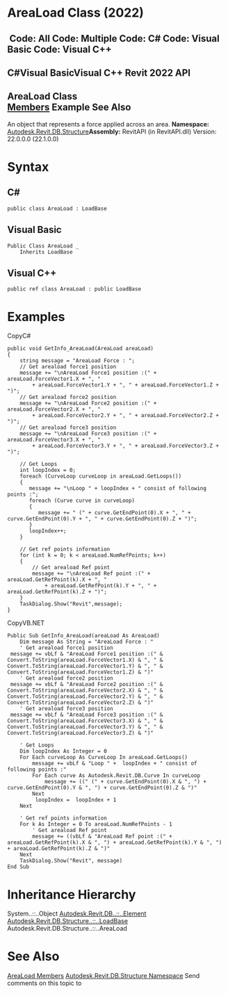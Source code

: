 # AreaLoad Class (2022)

﻿
 Code: All Code: Multiple Code: C# Code: Visual Basic Code: Visual C++   
---  
C#Visual BasicVisual C++
Revit 2022 API  
---  
AreaLoad Class  
[Members](09dbcdc8-e3b9-35d3-34aa-977e3119e3d8.md "AreaLoad Members") Example See Also  
---  
An object that represents a force applied across an area. 
**Namespace:** [Autodesk.Revit.DB.Structure](d586b341-f687-9d90-e96d-255806b7d4fc.md "Autodesk.Revit.DB.Structure Namespace")**Assembly:** RevitAPI (in RevitAPI.dll) Version: 22.0.0.0 (22.1.0.0)
# Syntax
C#  
---  
```text
public class AreaLoad : LoadBase
```
  
Visual Basic  
---  
```text
Public Class AreaLoad _
	Inherits LoadBase
```
  
Visual C++  
---  
```text
public ref class AreaLoad : public LoadBase
```
  
# Examples
CopyC#
```text
public void GetInfo_AreaLoad(AreaLoad areaLoad)
{
    string message = "AreaLoad Force : ";
    // Get areaload force1 position
    message += "\nAreaLoad Force1 position :(" + areaLoad.ForceVector1.X + ", "
        + areaLoad.ForceVector1.Y + ", " + areaLoad.ForceVector1.Z + ")";
    // Get areaload force2 position
    message += "\nAreaLoad Force2 position :(" + areaLoad.ForceVector2.X + ", "
        + areaLoad.ForceVector2.Y + ", " + areaLoad.ForceVector2.Z + ")";
    // Get areaload force3 position
    message += "\nAreaLoad Force3 position :(" + areaLoad.ForceVector3.X + ", "
        + areaLoad.ForceVector3.Y + ", " + areaLoad.ForceVector3.Z + ")";

    // Get Loops
    int loopIndex = 0;
    foreach (CurveLoop curveLoop in areaLoad.GetLoops())
    {
       message += "\nLoop " + loopIndex + " consist of following points :";
       foreach (Curve curve in curveLoop)
       {
          message += " (" + curve.GetEndPoint(0).X + ", " + curve.GetEndPoint(0).Y + ", " + curve.GetEndPoint(0).Z + ")";
       }
       loopIndex++;
    }

    // Get ref points information
    for (int k = 0; k < areaLoad.NumRefPoints; k++)
    {
        // Get areaload Ref point
        message += "\nAreaLoad Ref point :(" + areaLoad.GetRefPoint(k).X + ", "
            + areaLoad.GetRefPoint(k).Y + ", " + areaLoad.GetRefPoint(k).Z + ")";
    }
    TaskDialog.Show("Revit",message);
}
```

CopyVB.NET
```text
Public Sub GetInfo_AreaLoad(areaLoad As AreaLoad)
    Dim message As String = "AreaLoad Force : "
    ' Get areaload force1 position
 message += vbLf & "AreaLoad Force1 position :(" & Convert.ToString(areaLoad.ForceVector1.X) & ", " & Convert.ToString(areaLoad.ForceVector1.Y) & ", " & Convert.ToString(areaLoad.ForceVector1.Z) & ")"
    ' Get areaload force2 position
 message += vbLf & "AreaLoad Force2 position :(" & Convert.ToString(areaLoad.ForceVector2.X) & ", " & Convert.ToString(areaLoad.ForceVector2.Y) & ", " & Convert.ToString(areaLoad.ForceVector2.Z) & ")"
    ' Get areaload force3 position
 message += vbLf & "AreaLoad Force3 position :(" & Convert.ToString(areaLoad.ForceVector3.X) & ", " & Convert.ToString(areaLoad.ForceVector3.Y) & ", " & Convert.ToString(areaLoad.ForceVector3.Z) & ")"

    ' Get Loops
    Dim loopIndex As Integer = 0
    For Each curveLoop As CurveLoop In areaLoad.GetLoops()
        message += vbLf & "Loop " +  loopIndex + " consist of following points :"
        For Each curve As Autodesk.Revit.DB.Curve In curveLoop
            message += ((" (" + curve.GetEndPoint(0).X & ", ") + curve.GetEndPoint(0).Y & ", ") + curve.GetEndPoint(0).Z & ")"
        Next
         loopIndex =  loopIndex + 1
    Next

    ' Get ref points information
    For k As Integer = 0 To areaLoad.NumRefPoints - 1
        ' Get areaload Ref point
        message += ((vbLf & "AreaLoad Ref point :(" + areaLoad.GetRefPoint(k).X & ", ") + areaLoad.GetRefPoint(k).Y & ", ") + areaLoad.GetRefPoint(k).Z & ")"
    Next
    TaskDialog.Show("Revit", message)
End Sub
```

# Inheritance Hierarchy
System..::..Object [Autodesk.Revit.DB..::..Element](eb16114f-69ea-f4de-0d0d-f7388b105a16.md "Element Class") [Autodesk.Revit.DB.Structure..::..LoadBase](4130f6dc-1963-2105-d85b-e08a7c34af8b.md "LoadBase Class") Autodesk.Revit.DB.Structure..::..AreaLoad
# See Also
[AreaLoad Members](09dbcdc8-e3b9-35d3-34aa-977e3119e3d8.md "AreaLoad Members")
[Autodesk.Revit.DB.Structure Namespace](d586b341-f687-9d90-e96d-255806b7d4fc.md "Autodesk.Revit.DB.Structure Namespace")
Send comments on this topic to 